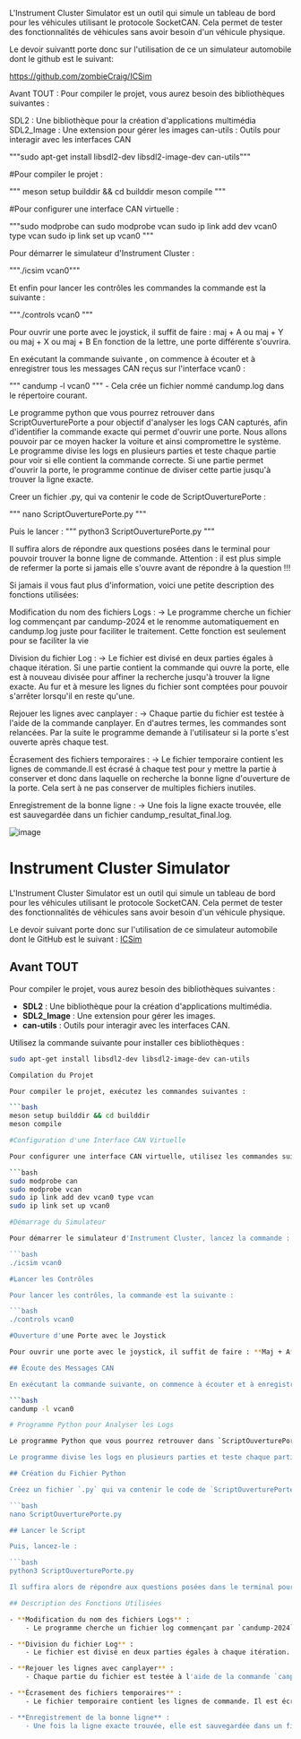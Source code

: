 L'Instrument Cluster Simulator est un outil qui simule un tableau de bord pour les véhicules utilisant le protocole SocketCAN. Cela permet de tester des fonctionnalités de véhicules sans avoir besoin d'un véhicule physique.

Le devoir suivantt porte donc sur l'utilisation de ce un simulateur automobile dont le github est le suivant:

https://github.com/zombieCraig/ICSim


Avant TOUT :
Pour compiler le projet, vous aurez besoin des bibliothèques suivantes :

SDL2 : Une bibliothèque pour la création d'applications multimédia
SDL2_Image : Une extension pour gérer les images
can-utils : Outils pour interagir avec les interfaces CAN

"""sudo apt-get install libsdl2-dev libsdl2-image-dev can-utils"""

#Pour compiler le projet : 

""" meson setup builddir && cd builddir
   meson compile """

#Pour configurer une interface CAN virtuelle :

"""sudo modprobe can
sudo modprobe vcan
sudo ip link add dev vcan0 type vcan
sudo ip link set up vcan0 """

Pour démarrer le simulateur d'Instrument Cluster :

"""./icsim vcan0"""

Et enfin pour lancer les contrôles les commandes la commande est la suivante : 

"""./controls vcan0 """

Pour ouvrir une porte avec le joystick, il suffit de faire : maj + A ou maj + Y ou maj + X ou maj + B
En fonction de la lettre, une porte différente s'ouvrira.

En exécutant la commande suivante , on commence à écouter et à enregistrer tous les messages CAN reçus sur l'interface vcan0 :

""" candump -l vcan0 """  - Cela crée un fichier nommé candump.log dans le répertoire courant.

Le programme python que vous pourrez retrouver dans ScriptOuverturePorte a pour objectif d'analyser les logs CAN capturés, afin d'identifier la commande exacte qui permet d'ouvrir une porte. Nous allons pouvoir par ce moyen hacker la voiture et ainsi compromettre le système. 
Le programme divise les logs en plusieurs parties et teste chaque partie pour voir si elle contient la commande correcte. 
Si une partie permet d'ouvrir la porte, le programme continue de diviser cette partie jusqu'à trouver la ligne exacte.

Creer un fichier .py, qui va contenir le code de ScriptOuverturePorte : 

""" nano ScriptOuverturePorte.py """

Puis le lancer : """ python3 ScriptOuverturePorte.py """

Il suffira alors de répondre aux questions posées dans le terminal pour pouvoir trouver la bonne ligne de commande.
Attention : il est plus simple de refermer la porte si jamais elle s'ouvre avant de répondre à la question !!!

Si jamais il vous faut plus d'information, voici une petite description des fonctions utilisées:

Modification du nom des fichiers Logs :
-> Le programme cherche un fichier log commençant par candump-2024 et le renomme automatiquement en candump.log juste pour faciliter le traitement. 
   Cette fonction est seulement pour se faciliter la vie

Division du fichier Log :
-> Le fichier est divisé en deux parties égales à chaque itération. Si une partie contient la commande qui ouvre la porte, elle est à nouveau divisée pour affiner la recherche jusqu'à trouver la ligne exacte.
   Au fur et à mesure les lignes du fichier sont comptées pour pouvoir s'arrêter lorsqu'il en reste qu'une.

Rejouer les lignes avec canplayer :
-> Chaque partie du fichier est testée à l'aide de la commande canplayer. En d'autres termes, les commandes sont relancées. Par la suite le programme demande 
à l'utilisateur si la porte s'est ouverte après chaque test.

Écrasement des fichiers temporaires :
-> Le fichier temporaire contient les lignes de commande.Il est écrasé à chaque test pour y mettre la partie à conserver et donc dans laquelle on recherche la bonne ligne d'ouverture de la porte.
Cela sert à ne pas conserver de multiples fichiers inutiles.

Enregistrement de la bonne ligne : 
-> Une fois la ligne exacte trouvée, elle est sauvegardée dans un fichier candump_resultat_final.log.

![image](https://github.com/user-attachments/assets/4cfe91da-bbbd-4c03-9611-c317ce60e5a5)

# Instrument Cluster Simulator

L'Instrument Cluster Simulator est un outil qui simule un tableau de bord pour les véhicules utilisant le protocole SocketCAN. Cela permet de tester des fonctionnalités de véhicules sans avoir besoin d'un véhicule physique.

Le devoir suivant porte donc sur l'utilisation de ce simulateur automobile dont le GitHub est le suivant : [ICSim](https://github.com/zombieCraig/ICSim)

## Avant TOUT

Pour compiler le projet, vous aurez besoin des bibliothèques suivantes :

- **SDL2** : Une bibliothèque pour la création d'applications multimédia.
- **SDL2_Image** : Une extension pour gérer les images.
- **can-utils** : Outils pour interagir avec les interfaces CAN.

Utilisez la commande suivante pour installer ces bibliothèques :

```bash
sudo apt-get install libsdl2-dev libsdl2-image-dev can-utils

Compilation du Projet

Pour compiler le projet, exécutez les commandes suivantes :

```bash
meson setup builddir && cd builddir
meson compile

#Configuration d'une Interface CAN Virtuelle

Pour configurer une interface CAN virtuelle, utilisez les commandes suivantes :

```bash
sudo modprobe can
sudo modprobe vcan
sudo ip link add dev vcan0 type vcan
sudo ip link set up vcan0

#Démarrage du Simulateur

Pour démarrer le simulateur d'Instrument Cluster, lancez la commande :

```bash
./icsim vcan0

#Lancer les Contrôles

Pour lancer les contrôles, la commande est la suivante :

```bash
./controls vcan0

#Ouverture d'une Porte avec le Joystick

Pour ouvrir une porte avec le joystick, il suffit de faire : **Maj + A**, **Maj + Y**, **Maj + X**, ou **Maj + B**. En fonction de la lettre, une porte différente s'ouvrira.

## Écoute des Messages CAN

En exécutant la commande suivante, on commence à écouter et à enregistrer tous les messages CAN reçus sur l'interface `vcan0` :

```bash
candump -l vcan0

# Programme Python pour Analyser les Logs

Le programme Python que vous pourrez retrouver dans `ScriptOuverturePorte` a pour objectif d'analyser les logs CAN capturés afin d'identifier la commande exacte qui permet d'ouvrir une porte. Nous allons pouvoir par ce moyen hacker la voiture et ainsi compromettre le système.

Le programme divise les logs en plusieurs parties et teste chaque partie pour voir si elle contient la commande correcte. Si une partie permet d'ouvrir la porte, le programme continue de diviser cette partie jusqu'à trouver la ligne exacte.

## Création du Fichier Python

Créez un fichier `.py` qui va contenir le code de `ScriptOuverturePorte` :

```bash
nano ScriptOuverturePorte.py

## Lancer le Script

Puis, lancez-le :

```bash
python3 ScriptOuverturePorte.py

Il suffira alors de répondre aux questions posées dans le terminal pour pouvoir trouver la bonne ligne de commande. Attention : il est plus simple de refermer la porte si jamais elle s'ouvre avant de répondre à la question !!!

## Description des Fonctions Utilisées

- **Modification du nom des fichiers Logs** :
    - Le programme cherche un fichier log commençant par `candump-2024` et le renomme automatiquement en `candump.log` juste pour faciliter le traitement. Cette fonction est seulement pour se faciliter la vie.

- **Division du fichier Log** :
    - Le fichier est divisé en deux parties égales à chaque itération. Si une partie contient la commande qui ouvre la porte, elle est à nouveau divisée pour affiner la recherche jusqu'à trouver la ligne exacte. Au fur et à mesure, les lignes du fichier sont comptées pour pouvoir s'arrêter lorsqu'il en reste qu'une.

- **Rejouer les lignes avec canplayer** :
    - Chaque partie du fichier est testée à l'aide de la commande `canplayer`. En d'autres termes, les commandes sont relancées. Par la suite, le programme demande à l'utilisateur si la porte s'est ouverte après chaque test.

- **Écrasement des fichiers temporaires** :
    - Le fichier temporaire contient les lignes de commande. Il est écrasé à chaque test pour y mettre la partie à conserver et donc dans laquelle on recherche la bonne ligne d'ouverture de la porte. Cela sert à ne pas conserver de multiples fichiers inutiles.

- **Enregistrement de la bonne ligne** :
    - Une fois la ligne exacte trouvée, elle est sauvegardée dans un fichier `candump_resultat_final.log`.



